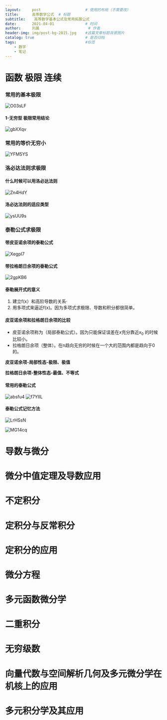 ```yaml
---
layout:     post   				    # 使用的布局（不需要改）
title:      高等数学公式	# 标题 
subtitle:    高等数学基本公式及常用拓展公式
date:       2021-04-01 				# 时间
author:     刘晨 						# 作者
header-img: img/post-bg-2015.jpg 	#这篇文章标题背景图片
catalog: true 						# 是否归档
tags:								#标签
    - 数学
    - 笔记
---
```


# 函数 极限 连续
### 常用的基本极限
![O03sLF](https://liuchenmaths-1256826619.cos.ap-nanjing.myqcloud.com/uPic/O03sLF.png)

#### 1-无穷型 极限常用结论
![gbXXqv](https://liuchenmaths-1256826619.cos.ap-nanjing.myqcloud.com/uPic/gbXXqv.png)

### 常用的等价无穷小
![YFM5YS](https://liuchenmaths-1256826619.cos.ap-nanjing.myqcloud.com/uPic/YFM5YS.png)

### 洛必达法则求极限
#### 什么时候可以用洛必达法则
![Zn4HdY](https://liuchenmaths-1256826619.cos.ap-nanjing.myqcloud.com/uPic/Zn4HdY.png)

#### 洛必达法则的适应类型
![ysUU9s](https://liuchenmaths-1256826619.cos.ap-nanjing.myqcloud.com/uPic/ysUU9s.png)

### 泰勒公式求极限
#### 带皮亚诺余项的泰勒公式
![XegpI7](https://liuchenmaths-1256826619.cos.ap-nanjing.myqcloud.com/uPic/XegpI7.png)
#### 带拉格朗日余项的泰勒公式
![2gpKB6](https://liuchenmaths-1256826619.cos.ap-nanjing.myqcloud.com/uPic/2gpKB6.png)

#### 泰勒展开式的意义
1. 建立f(x）和高阶导数的关系·
2. 用多项式来逼近f(x)。因为多项式求极限、导数和积分都很简单。

#### 皮亚诺余项和拉格朗日余项的比较
* 皮亚诺余项称为（局部泰勒公式）。因为只能保证误差在$x$充分靠近$x_0$ 的时候比较小。
* 拉格朗日余项（整体）。在n趋向无穷的时候在一个大的范围内都是趋向于0的。

**皮亚诺余项-局部性态-极限、极值**

**拉格朗日余项-整体性态-最值、不等式**

#### 常用的泰勒公式
![absfu4](https://liuchenmaths-1256826619.cos.ap-nanjing.myqcloud.com/uPic/absfu4.png)
![f7YIIL](https://liuchenmaths-1256826619.cos.ap-nanjing.myqcloud.com/uPic/f7YIIL.png)
#### 泰勒公式记忆方法
![LrHSsN](https://liuchenmaths-1256826619.cos.ap-nanjing.myqcloud.com/uPic/LrHSsN.png)

![MG14cq](https://liuchenmaths-1256826619.cos.ap-nanjing.myqcloud.com/uPic/MG14cq.png)




# 导数与微分

# 微分中值定理及导数应用

# 不定积分

# 定积分与反常积分

# 定积分的应用

# 微分方程

# 多元函数微分学

# 二重积分

# 无穷级数

# 向量代数与空间解析几何及多元微分学在机核上的应用

# 多元积分学及其应用